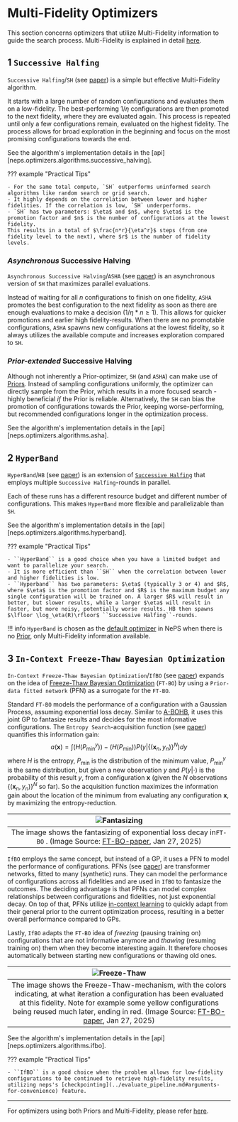 # Multi-Fidelity Optimizers

This section concerns optimizers that utilize Multi-Fidelity information to guide the search process. Multi-Fidelity is explained in detail [here](./landing_page_algo.md#what-is-multi-fidelity-optimization).

## 1 `Successive Halfing`

`Successive Halfing`/`SH` (see [paper](https://proceedings.mlr.press/v51/jamieson16.pdf)) is a simple but effective Multi-Fidelity algorithm.

It starts with a large number of random configurations and evaluates them on a low-fidelity. The best-performing $1/\eta$ configurations are then promoted to the next fidelity, where they are evaluated again. This process is repeated until only a few configurations remain, evaluated on the highest fidelity.
The process allows for broad exploration in the beginning and focus on the most promising configurations towards the end.

See the algorithm's implementation details in the [api][neps.optimizers.algorithms.successive_halving].

??? example "Practical Tips"

    - For the same total compute, `SH` outperforms uninformed search algorithms like random search or grid search.
    - It highly depends on the correlation between lower and higher fidelities. If the correlation is low, `SH` underperforms.
    - `SH` has two parameters: $\eta$ and $n$, where $\eta$ is the promotion factor and $n$ is the number of configurations at the lowest fidelity.
    This results in a total of $\frac{n*r}{\eta^r}$ steps (from one fidelity level to the next), where $r$ is the number of fidelity levels.

### _Asynchronous_ Successive Halving

`Asynchronous Successive Halving`/`ASHA` (see [paper](https://arxiv.org/pdf/1810.05934)) is an asynchronous version of ``SH`` that maximizes parallel evaluations.

Instead of waiting for all $n$ configurations to finish on one fidelity, `ASHA` promotes the best configuration to the next fidelity as soon as there are enough evaluations to make a decision ($1/\eta*n\geq 1$). This allows for quicker promotions and earlier high fidelity-results. When there are no promotable configurations, `ASHA` spawns new configurations at the lowest fidelity, so it always utilizes the available compute and increases exploration compared to ``SH``.

### _Prior-extended_ Successive Halving

Although not inherently a Prior-optimizer, ``SH`` (and ``ASHA``) can make use of [Priors](../search_algorithms/prior.md). Instead of sampling configurations uniformly, the optimizer can directly sample from the Prior, which results in a more focused search - highly beneficial _if_ the Prior is reliable. Alternatively, the ``SH`` can bias the promotion of configurations towards the Prior, keeping worse-performing, but recommended configurations longer in the optimization process.

See the algorithm's implementation details in the [api][neps.optimizers.algorithms.asha].

## 2 `HyperBand`

`HyperBand`/`HB` (see [paper](https://arxiv.org/pdf/1603.06560)) is an extension of [``Successive Halfing``](../search_algorithms/multifidelity.md#1-successive-halfing) that employs multiple ``Successive Halfing``-rounds in parallel.

Each of these runs has a different resource budget and different number of configurations. This makes ``HyperBand`` more flexible and parallelizable than ``SH``.

See the algorithm's implementation details in the [api][neps.optimizers.algorithms.hyperband].

??? example "Practical Tips"

    - ``HyperBand`` is a good choice when you have a limited budget and want to parallelize your search.
    - It is more efficient than ``SH`` when the correlation between lower and higher fidelities is low.
    - ``Hyperband`` has two parameters: $\eta$ (typically 3 or 4) and $R$, where $\eta$ is the promotion factor and $R$ is the maximum budget any single configuration will be trained on. A larger $R$ will result in better, but slower results, while a larger $\eta$ will result in faster, but more noisy, potentially worse results. HB then spawns $\lfloor \log_\eta(R)\rfloor$ ``Successive Halfing``-rounds.

!!! info
    ``HyperBand`` is chosen as the [default optimizer](../../reference/optimizers.md#21-automatic-optimizer-selection) in NePS when there is no [Prior](../search_algorithms/prior.md), only Multi-Fidelity information available.

<!---
## 3 `BOHB`

`BOHB` (see [paper](https://arxiv.org/pdf/1807.01774)) is a combination of [``Bayesian Optimization``](../search_algorithms/bayesian_optimization.md) and [``HyperBand``](../search_algorithms/multifidelity.md#2-hyperband).

Contrary to ``HyperBand``, which uses random configurations, ``BOHB`` uses ``BO`` to choose the next configurations for ``HyperBand``. This way, it can leverage the advantages of both algorithms: the flexibility and parallelization of ``HyperBand`` for low budgets and the efficiency of ``BO`` for higher budgets.

??? example "Practical Tips"

    - `BOHB` has the same hyperparameters as ``HyperBand``, plus the choice of surrogate and acquisition functions from ``BO``.
    - The effects of ``BO`` only start showing after some evaluations at full fidelity, as it needs those to build its model. Consequently, it might be advantageous to run fewer workers in parallel, as they will be random in the beginning anyway and only start to be guided by the model later.
    - How to pick the budget:
        - Simplify the configuration space to under 10 dimensions if possible.
        - Repeatedly run ``BOHB`` on smaller, but representative budgets, looking at the rank correlations between neighbouring fidelity levels. If the correlation is low ($<0.2$), increase the minimum budget or lower the promotion factor $\eta$.
        - For more practical tips, see [here](https://automl.github.io/HpBandSter/build/html/best_practices.html).

## 4 `A-BOHB`

`A-BOHB`/`Mobster` (see [paper](https://arxiv.org/pdf/2204.11051)) is an asynchronous extension of [BOHB](../search_algorithms/multifidelity.md#3-bohb).

Unlike ``BOHB``, which only models the objective function at the highest fidelity, ``A-BOHB`` uses a ``joint Gaussian Process`` to model the objective function across all fidelities. This way, it can leverage the information from all fidelities to make better decisions.
To make this process asynchronous, i.e. run several configurations in parallel, ``A-BOHB`` has to anticipate the results of configurations that are still running. It does so by _fantasizing_ the results of the running configurations and using those fantasies in the acquisition function $\hat{a}$ to decide for the next configuration. Precisely, ``A-BOHB`` marginalizes out the possible results $y_j$ of a running configuration $x_j$:
$$
\hat{a}(\boldsymbol{x}) = \int a(\boldsymbol{x}, y_j)p(y_j|x_j) dy_j
$$
where $a(\boldsymbol{x}, y_j)$ is the acquisition function and $p(y_j|x_j)$ is the distribution of the possible results of $x_j$.
``A-BOHB`` also uses a promotion mechanism similar to [ASHA](../search_algorithms/multifidelity.md#asynchronous-successive-halving) to decide when to promote configurations to higher fidelities and when to stop them, maximizing parallelization.

??? example "Practical Tips"

    - ``A-BOHB`` is more efficient than ``BOHB`` when the correlation between lower and higher fidelities is low.
    - The algorithm itself is more computationally expensive than ``BOHB``, as it has to model the objective function across all fidelities.

-->

## 3 `In-Context Freeze-Thaw Bayesian Optimization`

`In-Context Freeze-Thaw Bayesian Optimization`/``IfBO`` (see [paper](https://arxiv.org/pdf/2204.11051)) expands on the idea of [Freeze-Thaw Bayesian Optimization](https://arxiv.org/pdf/1406.3896) (``FT-BO``) by using a `Prior-data fitted network` (PFN) as a surrogate for the ``FT-BO``.

Standard ``FT-BO`` models the performance of a configuration with a Gaussian Process, assuming exponential loss decay. Similar to [A-BOHB](../search_algorithms/multifidelity.md#4-a-bohb), it uses this joint GP to fantasize results and decides for the most informative configurations. The ``Entropy Search``-acquisition function (see [paper](https://jmlr.csail.mit.edu/papers/volume13/hennig12a/hennig12a.pdf)) quantifies this information gain:
$$
a(\boldsymbol{x}) = \int\left(H\left(P^y_{\min}\right)\right) - \left(H\left(P_{\min}\right)\right)P(y| { \lbrace (\boldsymbol{x}_n,y_n) \rbrace }^N)dy
$$
where $H$ is the entropy, $P_{\min}$ is the distribution of the minimum value, $P^y_{\min}$ is the same distribution, but given a new observation $y$ and $P(y| \cdot)$ is the probability of this result $y$, from a configuration $\boldsymbol{x}$ (given the $N$ observations ${\lbrace (\boldsymbol{x}_n,y_n) \rbrace}^N$ so far). So the acquisition function maximizes the information gain about the location of the minimum from evaluating any configuration $\boldsymbol{x}$, by maximizing the entropy-reduction.

|![Fantasizing](../../doc_images/optimizers/freeze_thaw_fantasizing.jpg)|
|:--:|
|The image shows the fantasizing of exponential loss decay in`FT-BO` . (Image Source: [FT-BO-paper](https://arxiv.org/pdf/1406.3896), Jan 27, 2025)|

``IfBO`` employs the same concept, but instead of a GP, it uses a PFN to model the performance of configurations. PFNs (see [paper](https://arxiv.org/pdf/2112.10510)) are transformer networks, fitted to many (synthetic) runs. They can model the performance of configurations across all fidelities and are used in ``IfBO`` to fantasize the outcomes. The deciding advantage is that PFNs can model complex relationships between configurations and fidelities, not just exponential decay. On top of that, PFNs utilize [in-context learning](https://arxiv.org/pdf/2112.10510) to quickly adapt from their general prior to the current optimization process, resulting in a better overall performance compared to GPs.

Lastly, ``IfBO`` adapts the `FT-BO` idea of _freezing_ (pausing training on) configurations that are not informative anymore and _thawing_ (resuming training on) them when they become interesting again. It therefore chooses automatically between starting new configurations or thawing old ones.

|![Freeze-Thaw](../../doc_images/optimizers/freeze_thawing.jpg)|
|:--:|
|The image shows the Freeze-Thaw-mechanism, with the colors indicating, at what iteration a configuration has been evaluated at this fidelity. Note for example some yellow configurations being reused much later, ending in red. (Image Source: [FT-BO-paper](https://arxiv.org/pdf/1406.3896), Jan 27, 2025)|

See the algorithm's implementation details in the [api][neps.optimizers.algorithms.ifbo].

??? example "Practical Tips"

    - ``IfBO`` is a good choice when the problem allows for low-fidelity configurations to be continued to retrieve high-fidelity results, utilizing neps's [checkpointing](../evaluate_pipeline.md#arguments-for-convenience) feature.
___

For optimizers using both Priors and Multi-Fidelity, please refer [here](multifidelity_prior.md).
